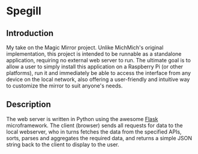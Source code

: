 # Spegill

## Introduction
My take on the Magic Mirror project. Unlike MichMich's original implementation, this project is intended to be runnable as a standalone application, requiring no external web server to run. The ultimate goal is to allow a user to simply install this application on a Raspberry Pi (or other platforms), run it and immediately be able to access the interface from any device on the local network, also offering a user-friendly and intuitive way to customize the mirror to suit anyone's needs.

## Description
The web server is written in Python using the awesome [Flask](http://flask.pocoo.org/) microframework. The client (browser) sends all requests for data to the local webserver, who in turns fetches the data from the specified APIs, sorts, parses and aggregates the required data, and returns a simple JSON string back to the client to display to the user.